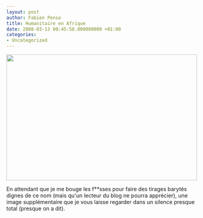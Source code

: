 ```yaml
---
layout: post
author: Fabien Penso
title: Humanitaire en Afrique
date: 2008-03-13 00:45:58.000000000 +01:00
categories:
- Uncategorized
---
```

<a href="http://www.flickr.com/photos/penso/2330016994/" title="Untitled by penso, on Flickr"><img src="http://farm4.static.flickr.com/3155/2330016994_a8c9dd403b.jpg" height="330" width="500" /></a>

En attendant que je me bouge les f**sses pour faire des tirages barytés dignes de ce nom (mais qu'un lecteur du blog ne pourra apprécier), une image supplémentaire que je vous laisse regarder dans un silence presque total (presque on a dit).
